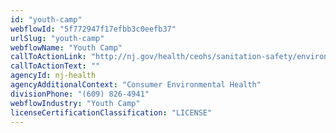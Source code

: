 ```yaml
---
id: "youth-camp"
webflowId: "5f772947f17efbb3c0eefb37"
urlSlug: "youth-camp"
webflowName: "Youth Camp"
callToActionLink: "http://nj.gov/health/ceohs/sanitation-safety/environmental/"
callToActionText: ""
agencyId: nj-health
agencyAdditionalContext: "Consumer Environmental Health"
divisionPhone: "(609) 826-4941"
webflowIndustry: "Youth Camp"
licenseCertificationClassification: "LICENSE"
---
```

